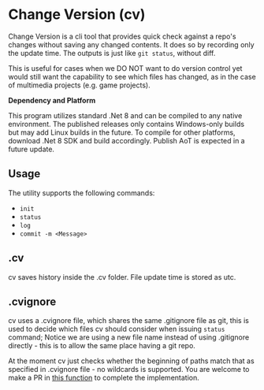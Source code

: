 # Change Version (cv)

Change Version is a cli tool that provides quick check against a repo's changes without saving any changed contents. It does so by recording only the update time. The outputs is just like `git status`, without diff.

This is useful for cases when we DO NOT want to do version control yet would still want the capability to see which files has changed, as in the case of multimedia projects (e.g. game projects).

**Dependency and Platform**

This program utilizes standard .Net 8 and can be compiled to any native environment. The published releases only contains Windows-only builds but may add Linux builds in the future. To compile for other platforms, download .Net 8 SDK and build accordingly. Publish AoT is expected in a future update.

## Usage

The utility supports the following commands:

- `init`
- `status`
- `log`
- `commit -m <Message>`

## .cv

cv saves history inside the .cv folder. File update time is stored as utc.

## .cvignore

cv uses a .cvignore file, which shares the same .gitignore file as git, this is used to decide which files cv should consider when issuing `status` command; Notice we are using a new file name instead of using .gitignore directly - this is to allow the same place having a git repo.

At the moment cv just checks whether the beginning of paths match that as specified in .cvignore file - no wildcards is supported. You are welcome to make a PR in [this function](https://github.com/chaojian-zhang/cv/blob/91f711abcf1ba6d6a37ab8d3dc9c2d79ee694cc9/Program.cs#L344) to complete the implementation.

